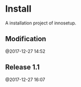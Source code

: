 # Install
A installation project of innosetup.

## Modification
@2017-12-27 14:52

## Release 1.1
@2017-12-27 16:07

